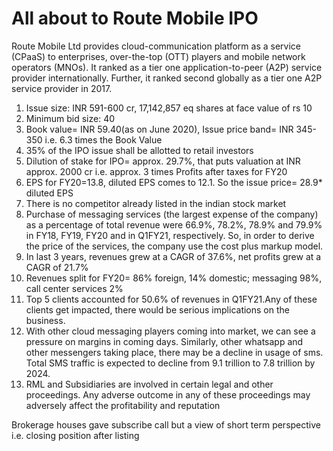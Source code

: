 # All about to Route Mobile IPO
Route Mobile Ltd provides cloud-communication platform as a service (CPaaS) to enterprises, over-the-top (OTT) players and mobile network operators (MNOs). It ranked as a tier one application-to-peer (A2P) service provider internationally. Further, it ranked second globally as a tier one A2P service provider in 2017.
1. Issue size: INR 591-600 cr, 17,142,857 eq shares at face value of rs 10
2. Minimum bid size: 40
3. Book value= INR 59.40(as on June 2020), Issue price band= INR 345-350 i.e. 6.3 times the Book Value
4. 35% of the IPO issue shall be allotted to retail investors
5. Dilution of stake for IPO= approx. 29.7%, that puts valuation at INR approx. 2000 cr i.e. approx. 3 times Profits after taxes for FY20
6. EPS for FY20=13.8, diluted EPS comes to 12.1. So the issue price= 28.9* diluted EPS
7. There is no competitor already listed in the indian stock market
8. Purchase of messaging services (the largest expense of the company) as a percentage of total revenue were 66.9%, 78.2%, 78.9% and 79.9% in FY18, FY19, FY20 and in Q1FY21, respectively. So, in order to derive the price of the services, the company use the cost plus markup model.
9.  In last 3 years, revenues grew at a CAGR of 37.6%, net profits grew at a CAGR of 21.7%
10. Revenues split for FY20= 86% foreign, 14% domestic; messaging 98%, call center services 2%
11. Top 5 clients accounted for 50.6% of revenues in Q1FY21.Any of these clients get impacted, there would be serious implications on the business.
12. With other cloud messaging players coming into market, we can see a pressure on margins in coming days. Similarly, other whatsapp and other messengers taking place, there may be a decline in usage of sms. Total SMS traffic is expected to decline from 9.1 trillion to 7.8 trillion by 2024.
13. RML and Subsidiaries are involved in certain legal and other proceedings. Any adverse outcome in any of these proceedings may
adversely affect the profitability and reputation

Brokerage houses gave subscribe call but a view of short term perspective i.e. closing position after listing
